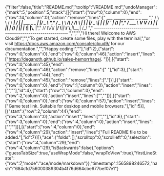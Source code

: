 {"filter":false,"title":"README.md","tooltip":"/README.md","undoManager":{"mark":5,"position":5,"stack":[[{"start":{"row":0,"column":0},"end":{"row":14,"column":0},"action":"remove","lines":["         ___        ______     ____ _                 _  ___  ","        / \\ \\      / / ___|   / ___| | ___  _   _  __| |/ _ \\ ","       / _ \\ \\ /\\ / /\\___ \\  | |   | |/ _ \\| | | |/ _` | (_) |","      / ___ \\ V  V /  ___) | | |___| | (_) | |_| | (_| |\\__, |","     /_/   \\_\\_/\\_/  |____/   \\____|_|\\___/ \\__,_|\\__,_|  /_/ "," ----------------------------------------------------------------- ","","","Hi there! Welcome to AWS Cloud9!","","To get started, create some files, play with the terminal,","or visit https://docs.aws.amazon.com/console/cloud9/ for our documentation.","","Happy coding!",""],"id":2},{"start":{"row":0,"column":0},"end":{"row":0,"column":46},"action":"insert","lines":["https://deganoth.github.io/sales-hemorrhage/. "]}],[{"start":{"row":0,"column":45},"end":{"row":0,"column":46},"action":"remove","lines":[" "],"id":3},{"start":{"row":0,"column":44},"end":{"row":0,"column":45},"action":"remove","lines":["."]}],[{"start":{"row":0,"column":0},"end":{"row":1,"column":0},"action":"insert","lines":["",""],"id":4},{"start":{"row":1,"column":0},"end":{"row":2,"column":0},"action":"insert","lines":["",""]}],[{"start":{"row":0,"column":0},"end":{"row":0,"column":57},"action":"insert","lines":["Game test link. Suitable for desktop and mobile browsers."],"id":5}],[{"start":{"row":2,"column":44},"end":{"row":3,"column":0},"action":"insert","lines":["",""],"id":6},{"start":{"row":3,"column":0},"end":{"row":4,"column":0},"action":"insert","lines":["",""]}],[{"start":{"row":4,"column":0},"end":{"row":4,"column":29},"action":"insert","lines":["Full README file to be added."],"id":7}]]},"ace":{"folds":[],"scrolltop":0,"scrollleft":0,"selection":{"start":{"row":4,"column":29},"end":{"row":4,"column":29},"isBackwards":false},"options":{"guessTabSize":true,"useWrapMode":false,"wrapToView":true},"firstLineState":{"row":7,"mode":"ace/mode/markdown"}},"timestamp":1565898246572,"hash":"684c1d756000389304b4f76d664cbe677bef07e1"}